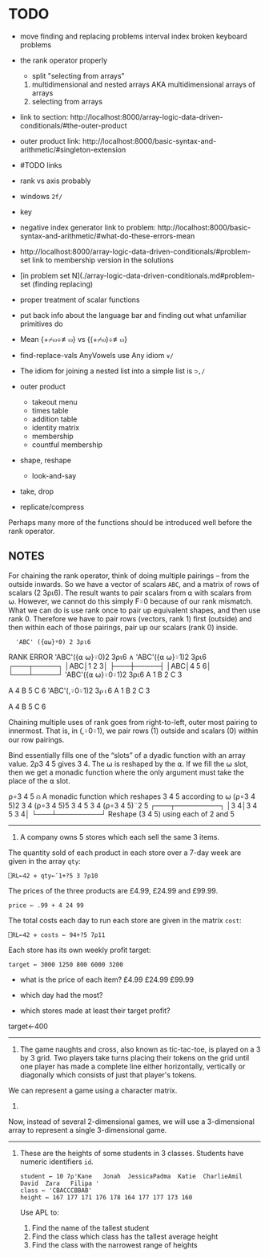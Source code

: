 # TODO
- move finding and replacing problems interval index broken keyboard problems
- the rank operator properly
	- split "selecting from arrays"
	1. multidimensional and nested arrays AKA multidimensional arrays of arrays
	2. selecting from arrays

- link to section: http://localhost:8000/array-logic-data-driven-conditionals/#the-outer-product
- outer product link: http://localhost:8000/basic-syntax-and-arithmetic/#singleton-extension
- #TODO links
- rank vs axis probably
- windows `2f/`
- key
- negative index generator link to problem: http://localhost:8000/basic-syntax-and-arithmetic/#what-do-these-errors-mean
- http://localhost:8000/array-logic-data-driven-conditionals/#problem-set link to membership version in the solutions
- [in problem set N](./array-logic-data-driven-conditionals.md#problem-set (finding replacing)
- proper treatment of scalar functions
- put back info about the language bar and finding out what unfamiliar primitives do
- Mean {+⌿⍵÷≢⍵} vs {(+⌿⍵)÷≢⍵}
- find-replace-vals AnyVowels use Any idiom `∨/`
- The idiom for joining a nested list into a simple list is `⊃,/`
- outer product
	- takeout menu
	- times table
	- addition table
	- identity matrix
	- membership
	- countful membership
- shape, reshape
	- look-and-say
- take, drop
- replicate/compress

Perhaps many more of the functions should be introduced well before the rank operator.

## NOTES
For chaining the rank operator, think of doing multiple pairings – from the outside inwards. So we have a vector of scalars `ABC`, and a matrix of rows of scalars (2 3⍴⍳6). The result wants to pair scalars from ⍺ with scalars from ⍵. However, we cannot do this simply F⍤0 because of our rank mismatch. What we can do is use rank once to pair up equivalent shapes, and then use rank 0. Therefore we have to pair rows (vectors, rank 1) first (outside) and then within each of those pairings, pair up our scalars (rank 0) inside.

      'ABC' ({⍺⍵}⍤0) 2 3⍴⍳6
RANK ERROR
      'ABC'({⍺ ⍵}⍤0)2 3⍴⍳6
           ∧
      'ABC'({⍺ ⍵}⍤1)2 3⍴⍳6
┌───┬─────┐
│ABC│1 2 3│
├───┼─────┤
│ABC│4 5 6│
└───┴─────┘
      'ABC'({⍺ ⍵}⍤0⍤1)2 3⍴⍳6
A 1
B 2
C 3

A 4
B 5
C 6
      'ABC'(,⍤0⍤1)2 3⍴⍳6
A 1
B 2
C 3

A 4
B 5
C 6

Chaining multiple uses of rank goes from right-to-left, outer most pairing to innermost. That is, in (,⍤0⍤1), we pair rows (1) outside and scalars (0) within our row pairings.

Bind essentially fills one of the “slots” of a dyadic function with an array value. 2⍴3 4 5 gives 3 4. The ⍵ is reshaped by the ⍺. If we fill the ⍵ slot, then we get a monadic function where the only argument must take the place of the ⍺ slot.

⍴∘3 4 5  ⍝ A monadic function which reshapes 3 4 5 according to ⍵
      (⍴∘3 4 5)2
3 4
      (⍴∘3 4 5)5
3 4 5 3 4
      (⍴∘3 4 5)¨2 5
┌───┬─────────┐
│3 4│3 4 5 3 4│
└───┴─────────┘
Reshape (3 4 5) using each of 2 and 5

---

1. A company owns 5 stores which each sell the same 3 items.

The quantity sold of each product in each store over a 7-day week are given in the array `qty`:

```APL
⎕RL←42 ⋄ qty←¯1+?5 3 7⍴10
```

The prices of the three products are £4.99, £24.99 and £99.99.

```APL
price ← .99 + 4 24 99
```

The total costs each day to run each store are given in the matrix `cost`:

```APL
⎕RL←42 ⋄ costs ← 94+?5 7⍴11
```

Each store has its own weekly profit target:

```APL
target ← 3000 1250 800 6000 3200
```

- what is the price of each item?
£4.99 £24.99 £99.99

- which day had the most?
- which stores made at least their target profit?

target←400

--------

1. The game naughts and cross, also known as tic-tac-toe, is played on a 3 by 3 grid. Two players take turns placing their tokens on the grid until one player has made a complete line either horizontally, vertically or diagonally which consists of just that player's tokens.

We can represent a game using a character matrix. 

1. 

Now, instead of several 2-dimensional games, we will use a 3-dimensional array to represent a single 3-dimensional game.

--------

1. These are the heights of some students in 3 classes. Students have numeric identifiers `id`.
	```APL
	student ← 10 7⍴'Kane   Jonah  JessicaPadma  Katie  CharlieAmil   David  Zara   Filipa '
	class ← 'CBACCCBBAB'
	height ← 167 177 171 176 178 164 177 177 173 160
	```

	Use APL to:

	1. Find the name of the tallest student
	1. Find the class which class has the tallest average height
	1. Find the class with the narrowest range of heights